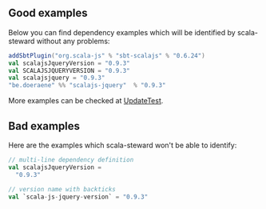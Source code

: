 ## Good examples

Below you can find dependency examples which will be identified by scala-steward without any problems:

```scala
addSbtPlugin("org.scala-js" % "sbt-scalajs" % "0.6.24")
val scalajsJqueryVersion = "0.9.3"
val SCALAJSJQUERYVERSION = "0.9.3"
val scalajsjquery = "0.9.3"
"be.doeraene" %% "scalajs-jquery"  % "0.9.3"
```

More examples can be checked at [UpdateTest](https://github.com/fthomas/scala-steward/blob/master/modules/core/src/test/scala/org/scalasteward/core/model/UpdateTest.scala).

## Bad examples

Here are the examples which scala-steward won't be able to identify:

```scala
// multi-line dependency definition
val scalajsJqueryVersion =
  "0.9.3"

// version name with backticks
val `scala-js-jquery-version` = "0.9.3"
```
